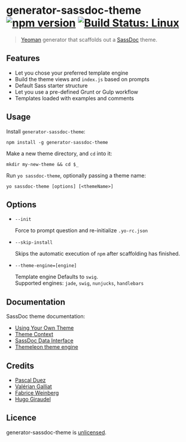 # generator-sassdoc-theme [![npm version](http://img.shields.io/npm/v/generator-sassdoc-theme.svg?style=flat)](https://www.npmjs.org/package/generator-sassdoc-theme) [![Build Status: Linux](http://img.shields.io/travis/SassDoc/generator-sassdoc-theme.svg?style=flat)](https://travis-ci.org/SassDoc/generator-sassdoc-theme?branch=master)

> [Yeoman] generator that scaffolds out a [SassDoc] theme.


## Features

* Let you chose your preferred template engine
* Build the theme views and `index.js` based on prompts
* Default Sass starter structure
* Let you use a pre-defined Grunt or Gulp workflow
* Templates loaded with examples and comments


## Usage

Install `generator-sassdoc-theme`:
```
npm install -g generator-sassdoc-theme
```

Make a new theme directory, and `cd` into it:
```
mkdir my-new-theme && cd $_
```

Run `yo sassdoc-theme`, optionally passing a theme name:
```
yo sassdoc-theme [options] [<themeName>]
```


## Options

* `--init`

  Force to prompt question and re-initialize `.yo-rc.json`

* `--skip-install`

  Skips the automatic execution of `npm` after
  scaffolding has finished.

* `--theme-engine=[engine]`

  Template engine
  Defaults to `swig`.  
  Supported engines: `jade`, `swig`, `nunjucks`, `handlebars`

## Documentation

SassDoc theme documentation:

* [Using Your Own Theme](https://github.com/SassDoc/sassdoc/wiki/Using-Your-Own-Theme)
* [Theme Context](https://github.com/SassDoc/sassdoc/wiki/Theme-Context)
* [SassDoc Data Interface](https://github.com/SassDoc/sassdoc/wiki/SassDoc-Data-Interface)
* [Themeleon theme engine](https://github.com/themeleon/themeleon/blob/master/README.md)


## Credits

* [Pascal Duez](https://twitter.com/pascalduez)
* [Valérian Galliat](https://twitter.com/valeriangalliat)
* [Fabrice Weinberg](https://twitter.com/fweinb)
* [Hugo Giraudel](http://twitter.com/HugoGiraudel)


## Licence

generator-sassdoc-theme is [unlicensed](http://unlicense.org/).


[Yeoman]: http://yeoman.io
[SassDoc]: https://github.com/SassDoc/sassdoc
